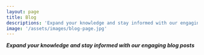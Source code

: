 ```yaml
---
layout: page
title: Blog
descriptions: 'Expand your knowledge and stay informed with our engaging blog posts'
image: '/assets/images/blog-page.jpg'
---
```


***Expand your knowledge and stay informed with our engaging blog posts***
